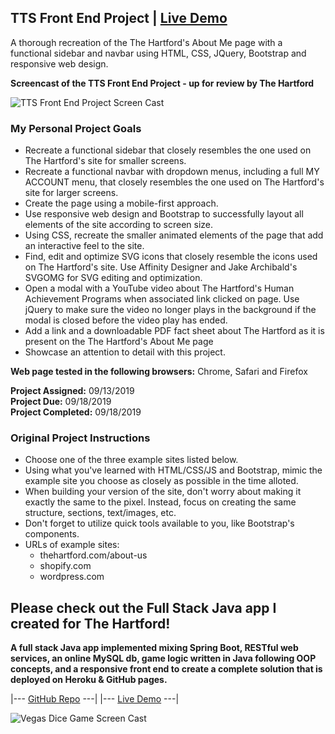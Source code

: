 ## TTS Front End Project | [Live Demo](https://jordanmor.github.io/tts-frontend-project/)

A thorough recreation of the The Hartford's About Me page with a functional sidebar and navbar using HTML, CSS, JQuery, Bootstrap and responsive web design.

**Screencast of the TTS Front End Project - up for review by The Hartford**  
 
![TTS Front End Project Screen Cast](tts-frontend-project-screencast.gif) 

### My Personal Project Goals
- Recreate a functional sidebar that closely resembles the one used on The Hartford's site for smaller screens.
- Recreate a functional navbar with dropdown menus, including a full MY ACCOUNT menu, that closely resembles the one used on The Hartford's site for larger screens.
- Create the page using a mobile-first approach.
- Use responsive web design and Bootstrap to successfully layout all elements of the site according to screen size.
- Using CSS, recreate the smaller animated elements of the page that add an interactive feel to the site. 
- Find, edit and optimize SVG icons that closely resemble the icons used on The Hartford's site. Use Affinity Designer and Jake Archibald's SVGOMG for SVG editing and optimization.
- Open a modal with a YouTube video about The Hartford's Human Achievement Programs when associated link clicked on page. Use jQuery to make sure the video no longer plays in the background if the modal is closed before the video play has ended.
- Add a link and a downloadable PDF fact sheet about The Hartford as it is present on the The Hartford's About Me page
- Showcase an attention to detail with this project.

**Web page tested in the following browsers:** Chrome, Safari and Firefox 

**Project Assigned:** 09/13/2019  
**Project Due:** 09/18/2019   
**Project Completed:** 09/18/2019  

### Original Project Instructions 

- Choose one of the three example sites listed below.
- Using what you've learned with HTML/CSS/JS and Bootstrap, mimic the example site you choose as closely as possible in the time alloted.
- When building your version of the site, don't worry about making it exactly the same to the pixel. Instead, focus on creating the same structure, sections, text/images, etc.
- Don't forget to utilize quick tools available to you, like Bootstrap's components. 
- URLs of example sites:  
    - thehartford.com/about-us  
    - shopify.com  
    - wordpress.com  

 ## Please check out the Full Stack Java app I created for The Hartford! 
 **A full stack Java app implemented mixing Spring Boot, RESTful web services, an online MySQL db, game logic written in Java following OOP concepts, and a responsive front end to create a complete solution that is deployed on Heroku & GitHub pages.**

 |--- [GitHub Repo](https://github.com/jordanmor/vegas-dice-game) ---| |--- [Live Demo](https://jordanmor.github.io/vegas-dice-game/) ---|
 
![Vegas Dice Game Screen Cast](vegas-dice-game-screencast.gif) 